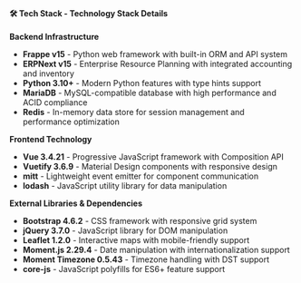 #### 🛠️ Tech Stack - Technology Stack Details

**Backend Infrastructure**
- **Frappe v15** - Python web framework with built-in ORM and API system
- **ERPNext v15** - Enterprise Resource Planning with integrated accounting and inventory
- **Python 3.10+** - Modern Python features with type hints support
- **MariaDB** - MySQL-compatible database with high performance and ACID compliance
- **Redis** - In-memory data store for session management and performance optimization

**Frontend Technology**
- **Vue 3.4.21** - Progressive JavaScript framework with Composition API
- **Vuetify 3.6.9** - Material Design components with responsive design
- **mitt** - Lightweight event emitter for component communication
- **lodash** - JavaScript utility library for data manipulation

**External Libraries & Dependencies**
- **Bootstrap 4.6.2** - CSS framework with responsive grid system
- **jQuery 3.7.0** - JavaScript library for DOM manipulation
- **Leaflet 1.2.0** - Interactive maps with mobile-friendly support
- **Moment.js 2.29.4** - Date manipulation with internationalization support
- **Moment Timezone 0.5.43** - Timezone handling with DST support
- **core-js** - JavaScript polyfills for ES6+ feature support